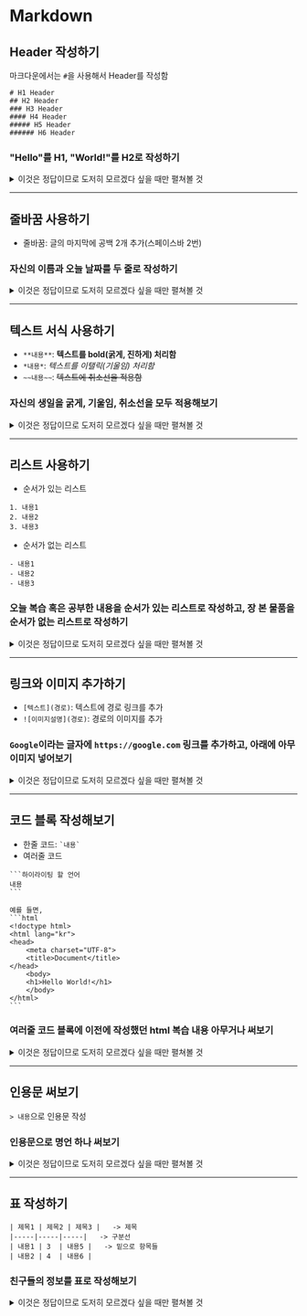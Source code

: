 # Markdown

## Header 작성하기

마크다운에서는 `#`을 사용해서 Header를 작성함

```
# H1 Header
## H2 Header
### H3 Header
#### H4 Header
##### H5 Header
###### H6 Header
```

### "Hello"를 H1, "World!"를 H2로 작성하기

<details>
<summary>이것은 정답이므로 도저히 모르겠다 싶을 때만 펼쳐볼 것</summary>
<div markdown="1">

```
# Hello
## World!
```

# Hello

## World!

</div>
</details>

---

## 줄바꿈 사용하기

- 줄바꿈: 글의 마지막에 공백 2개 추가(스페이스바 2번)

### 자신의 이름과 오늘 날짜를 두 줄로 작성하기

<details>
<summary>이것은 정답이므로 도저히 모르겠다 싶을 때만 펼쳐볼 것</summary>
<div markdown="1">

```
아래의 "박지성" 글자 뒤에 공백 2개를 추가한다

박지성  
2024.08.11
```

박지성  
2024.08.11

</div>
</details>

---

## 텍스트 서식 사용하기

- `**내용**`: **텍스트를 bold(굵게, 진하게) 처리함**
- `*내용*`: *텍스트를 이탤릭(기울임) 처리함*
- `~~내용~~`: ~~텍스트에 취소선을 적용함~~

### 자신의 생일을 굵게, 기울임, 취소선을 모두 적용해보기

<details>
<summary>이것은 정답이므로 도저히 모르겠다 싶을 때만 펼쳐볼 것</summary>
<div markdown="1">

```
~~***1991.07.06***~~
```

~~***1991.07.06***~~

</div>
</details>

---

## 리스트 사용하기

- 순서가 있는 리스트

```
1. 내용1
2. 내용2
3. 내용3
```

- 순서가 없는 리스트

```
- 내용1
- 내용2
- 내용3
```

### 오늘 복습 혹은 공부한 내용을 순서가 있는 리스트로 작성하고, 장 본 물품을 순서가 없는 리스트로 작성하기

<details>
<summary>이것은 정답이므로 도저히 모르겠다 싶을 때만 펼쳐볼 것</summary>
<div markdown="1">

```
1. 공부좀
2. 해라
3. 자지말고

- 나는
- 장을
- 안봤음
```

1. 공부좀
2. 해라
3. 자지말고

- 나는
- 장을
- 안봤음

</div>
</details>

---

## 링크와 이미지 추가하기

- `[텍스트](경로)`: 텍스트에 경로 링크를 추가
- `![이미지설명](경로)`: 경로의 이미지를 추가

### `Google`이라는 글자에 `https://google.com` 링크를 추가하고, 아래에 아무 이미지 넣어보기

<details>
<summary>이것은 정답이므로 도저히 모르겠다 싶을 때만 펼쳐볼 것</summary>
<div markdown="1">

```
[Google](https://google.com)
![이미지 없음](나는 이미지가 없다)
```

[Google](https://google.com)
![이미지 없음](나는 이미지가 없다)

</div>
</details>

---

## 코드 블록 작성해보기

- 한줄 코드: ``` `내용` ```
- 여러줄 코드

````
```하이라이팅 할 언어
내용
```

예를 들면,
```html
<!doctype html>
<html lang="kr">
<head>
    <meta charset="UTF-8">
    <title>Document</title>
</head>
    <body>
    <h1>Hello World!</h1>
    </body>
</html>
```
````

### 여러줄 코드 블록에 이전에 작성했던 html 복습 내용 아무거나 써보기

<details>
<summary>이것은 정답이므로 도저히 모르겠다 싶을 때만 펼쳐볼 것</summary>
<div markdown="1">

````
```html
난 html을 안해서..
```
````

```html
<!doctype html>
<html lang="kr">
<head>
    <meta charset="UTF-8">
    <title>Document</title>
</head>
<body>
<h1>Hello World!</h1>
</body>
</html>
```

</div>
</details>

---

## 인용문 써보기

`> 내용`으로 인용문 작성

### 인용문으로 명언 하나 써보기

<details>
<summary>이것은 정답이므로 도저히 모르겠다 싶을 때만 펼쳐볼 것</summary>
<div markdown="1">

```
> 뒤지기 싫으면 공부 하자
```

> 뒤지기 싫으면 공부 하자
> > 참고로 ">>" 또는 "> >" 이렇게 쓰면 중첩도 된다

</div>
</details>

---

## 표 작성하기

```
| 제목1 | 제목2 | 제목3 |   -> 제목
|-----|-----|-----|   -> 구분선
| 내용1 | 3  | 내용5 |   -> 밑으로 항목들
| 내용2 | 4  | 내용6 |
```

### 친구들의 정보를 표로 작성해보기

<details>
<summary>이것은 정답이므로 도저히 모르겠다 싶을 때만 펼쳐볼 것</summary>
<div markdown="1">

```
| 이름 | 나이 | 현상금  |
|----|----|------|
| 의진 | 82 | 50베리 |
| 상원 | 79 | 2베리  |
```

| 이름 | 나이 | 현상금  |
|----|----|------|
| 의진 | 82 | 50베리 |
| 상원 | 79 | 2베리  |

</div>
</details>